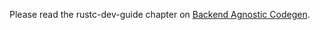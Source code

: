 Please read the rustc-dev-guide chapter on [Backend Agnostic Codegen][bac].

[bac]: https://rustc-dev-guide.rust-lang.org/backend/backend-agnostic.html
